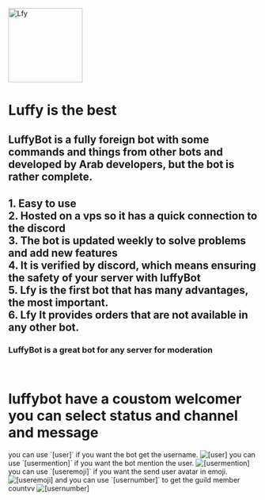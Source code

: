 <img alt="Lfy" width="150" height="150" src="https://cdn.discordapp.com/avatars/652156490819436544/315e971592329e6119f2dacec345d83d.png?size=1024">  


# Luffy is the best

<h2>LuffyBot is a fully foreign bot with some commands and things from other bots and developed by Arab developers, but the bot is rather complete.
</h2>
<h2>1. Easy to use<br>
2. Hosted on a vps so it has a quick connection to the discord<br>
3. The bot is updated weekly to solve problems and add new features<br>
4. It is verified by discord, which means ensuring the safety of your server with luffyBot<br>
5. Lfy is the first bot that has many advantages, the most important.<br>
6. Lfy It provides orders that are not available in any other bot.<br>
</h2>
<h3>LuffyBot is a great bot for any server for moderation
</h3>
<br><h1>luffybot have a coustom welcomer you can select status and channel and message</h1>
you can use `[user]` if you want the bot get the username.
<img alt="[user]" src="https://cdn.discordapp.com/attachments/722399309706035250/722399349249671208/user.png">
you can use `[usermention]` if you want the bot mention the user.
<img alt="[usermention]" src="https://cdn.discordapp.com/attachments/722399309706035250/722399352248860782/usernention.png">
you can use `[useremoji]` if you want the send user avatar in emoji.
<img alt="[useremoji]" src="https://cdn.discordapp.com/attachments/722399309706035250/722399351024124004/useremoji.png">
and you can use `[usernumber]` to get the guild member countvv
<img alt="[usernumber]" src="https://cdn.discordapp.com/attachments/722399309706035250/722399353511346236/usernumber.png"
